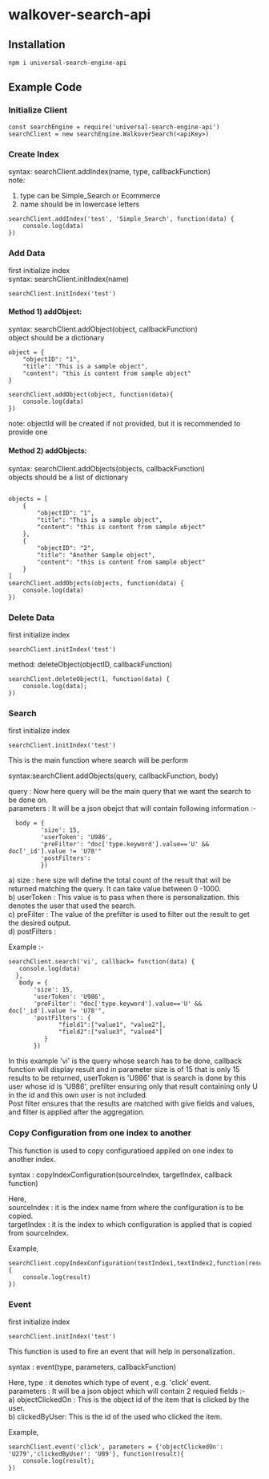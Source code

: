 # walkover-search-api

## Installation
```
npm i universal-search-engine-api
```

## Example Code

### Initialize Client
```
const searchEngine = require('universal-search-engine-api')
searchClient = new searchEngine.WalkoverSearch(<apiKey>)
```

### Create Index
syntax: searchClient.addIndex(name, type, callbackFunction)<br>
note: <br>
  1) type can be Simple_Search or Ecommerce<br>
  2) name should be in lowercase letters<br>
```
searchClient.addIndex('test', 'Simple_Search', function(data) {
    console.log(data)
})
```

### Add Data
first initialize index<br>
syntax: searchClient.initIndex(name)<br>
```
searchClient.initIndex('test')
```

#### Method 1) addObject:
syntax: searchClient.addObject(object, callbackFunction)<br>
object should be a dictionary<br>
```
object = {
    "objectID": "1",
    "title": "This is a sample object",
    "content": "this is content from sample object"
}

searchClient.addObject(object, function(data){
    console.log(data)
})
```
note: objectId will be created if not provided, but it is recommended to provide one<br>

#### Method 2) addObjects:
syntax: searchClient.addObjects(objects, callbackFunction)<br>
objects should be a list of dictionary<br>
```

objects = [
    {
        "objectID": "1",
        "title": "This is a sample object",
        "content": "this is content from sample object"
    },
    {
        "objectID": "2",
        "title": "Another Sample object",
        "content": "this is content from sample object"
    }
]
searchClient.addObjects(objects, function(data) {
    console.log(data)
})

```

### Delete Data
first initialize index<br>
```
searchClient.initIndex('test')
```
method: deleteObject(objectID, callbackFunction)

```
searchClient.deleteObject(1, function(data) {
    console.log(data);
})

```

### Search 
first initialize index<br>
```
searchClient.initIndex('test')
```
This is the main function where search will be perform <br>

syntax:searchClient.addObjects(query, callbackFunction, body)<br>

query : Now here query will be the main query that we want the search to be done on.<br>
parameters : It will be a json obejct that will contain following information :- <br>
```
  body = {
         'size': 15,
         'userToken': 'U986',
         'preFilter': "doc['type.keyword'].value=='U' && doc['_id'].value != 'U78'"
         'postFilters':
         })
```
  a) size : here size will define the total count of the result that will be returned matching 
    the query. It can take value between 0 -1000.<br>
  b) userToken : This value is to pass when there is personalization. this denotes the user that used 
    the search.<br>
  c) preFilter : The value of the prefilter is used to filter out the result to get the desired output.<br>
  d) postFilters :<br>

Example :- 
  ```
searchClient.search('vi', callback= function(data) {
     console.log(data)
    }, 
     body = {
         'size': 15,
         'userToken': 'U986',
         'preFilter': "doc['type.keyword'].value=='U' && doc['_id'].value != 'U78'",
         'postFilters': {
                "field1":["value1", "value2"],
                "field2":["value3", "value4"]
            }
         })

  ```
In this example 'vi' is the query whose search has to be done, callback function will display result and
in parameter size is of 15 that is only 15 results to be returned, userToken is 'U986' that  is search is 
done by this user whose id is 'U986', prefilter ensuring only that result containing only U in the id and
this own user is not included.<br>
Post filter ensures that the results are matched with give fields and values, and filter is applied after the aggregation.

### Copy Configuration from one index to another
This function is used to copy configuratioed appiled on one index to another index.<br>

syntax : copyIndexConfiguration(sourceIndex, targetIndex, callback function)<br>

Here, <br>
sourceIndex : it is the index name from where the configuration is to be copied.<br>
targetIndex : it is the index to which configuration is applied that is copied from sourceIndex.<br>

Example,<br>
```
searchClient.copyIndexConfiguration(testIndex1,textIndex2,function(result){
    console.log(result)
})

```

### Event 
first initialize index<br>
```
searchClient.initIndex('test')
```
This function is used to fire an event that will help in personalization.<br>

syntax :  event(type, parameters, callbackFunction)<br>

Here, 
type : it denotes which type of event , e.g. 'click' event.<br>
parameters : It will be a json object which will contain 2 requied fields :-<br>
    a) objectClickedOn : This is the object id of the item that is clicked by the user.<br>
    b) clickedByUser: This is the id of the used who clicked the item.<br>

Example,<br>

```
searchClient.event('click', parameters = {'objectClickedOn': 'U279','clickedByUser': 'U89'}, function(result){
    console.log(result);
})

```

